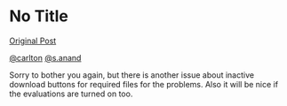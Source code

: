 # No Title

[Original Post](https://discourse.onlinedegree.iitm.ac.in/t/165433/5)

<p><a class="mention" href="/u/carlton">@carlton</a> <a class="mention" href="/u/s.anand">@s.anand</a></p>
<p>Sorry to bother you again, but there is another issue about inactive download buttons for required files for the problems. Also it will be nice if the evaluations are turned on too.</p>